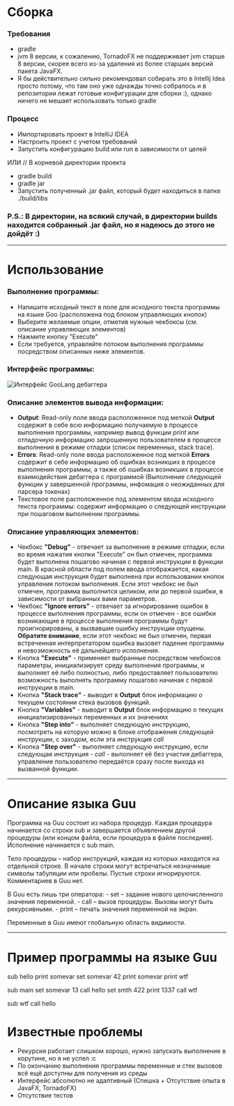 # Сборка
### Требования
* gradle
* jvm 8 версии, к сожалению, TornadoFX не поддерживает jvm старше 8 версии, скорее всего из-за удаления из более старших версий пакета JavaFX.
* Я бы действительно сильно рекомендовал собирать это в Intellij Idea просто потому, что там оно уже однажды точно собралось и в репозитории лежат готовые конфигурации для сборки :), однако ничего не мешает использовать только gradle

### Процесс

* Импортировать проект в IntelliJ IDEA
* Настроить проект с учетом требований
* Запустить конфигурацию build или run в зависимости от целей

ИЛИ 
// В корневой директории проекта
* gradle build
* gradle jar
* Запустить полученный .jar файл, который будет находиться в папке ./build/libs

### P.S.: В директории, на всякий случай, в директории builds находится собранный .jar файл, но я надеюсь до этого не дойдёт :)

---

# Использование

### Выполнение программы:
* Напишите исходный текст в поле для исходного текста программы на языке Goo (расположена под блоком управляющих кнопок)
* Выберите желаемые опции, отметив нужные чекбоксы (см. описание управляющих элементов)
* Нажмите кнопку "Execute"
* Если требуется, управляйте потоком выполнения программы посредством описанных ниже элементов.

### Интерфейс программы:
![Интерфейс GooLang дебаггера](https://i.imgur.com/TZjPTQM.png)


### Описание элементов вывода информации:
* **Output**: Read-only поле ввода расположенное под меткой **Output** содержит в себе всю информацию получаемую в процессе выполнения программы, например вывод функции *print* или отладочную информацию запрошенную пользователем в процессе выполнения в режиме отладки (список переменных, stack trace).
* **Errors**: Read-only поле ввода расположенное под меткой **Errors** содержит в себе информацию об ошибках возникших в процессе выполнения программы, а также об ошибках возникших в процессе взаимодействия дебаггера с программой (Выполнение следующей функции у завершенной программы, инфомация о неожиданных для парсера токенах)
* Текстовое поле расположенное под элементом ввода исходного текста программы: содержит информацию о следующей инструкции при пошаговом выполнении программы.

### Описание управляющих элементов:
* Чекбокс **"Debug"** -  отвечает за выполнение в режиме отладки, если во время нажатия кнопки "Execute" он был отмечен, программа будет выполнена пошагово начиная с первой инструкции в функции main. В красной области под полем ввода отображается, какая следующая инструкция будет выполнена при использовании кнопок управления потоком выполнения. Если этот чекбокс не был отмечен, программа выполнится целиком, или до первой ошибки, в зависимости от выбранных вами параметров.
* Чекбокс **"Ignore errors"** - отвечает за игнорирование ошибок в процессе выполнения программы, если он отмечен - все ошибки возникающие в процессе выполнения программы будут проигнорированы, а вызвавшие ошибку инструкции опущены. **Обратите внимание**, если этот чекбокс не был отмечен, первая встреченная интерпретатором ошибка вызовет падение программы и невозможность её дальнейшего исполнения.
* Кнопка **"Execute"** - применяет выбранные посредством чекбоксов параметры, инициализирует среду выполнения программы, и выполняет её либо полностью, либо предоставляет пользователю возможность выполнять программу пошагово начиная с первой инструкции в main.
* Кнопка **"Stack trace"** - выводит в **Output** блок информацию о текущем состоянии стека вызовов функций.
* Кнопка **"Variables"** - выводит в **Output** блок информацию о текущих инициализированных переменных и их значениях
* Кнопка **"Step into"** - выполняет следующую инструкцию, посмотреть на которую можно в блоке отображения следующей инструкции, с заходом, если эта инструкция *call*
* Кнопка **"Step over"** - выполняет следующую инструкцию, если следующая инструкция - *call* - выполняет её без участия дебаггера, управление пользователю передаётся сразу после выхода из вызванной функции.


---

# Описание языка Guu

Программа на Guu состоит из набора процедур. Каждая процедура начинается со строки sub <subname> и завершается объявлением другой процедуры (или концом файла, если процедура в файле последняя). Исполнение начинается с sub main.

Тело процедуры – набор инструкций, каждая из которых находится на отдельной строке. В начале строки могут встречаться незначимые символы табуляции или пробелы. Пустые строки игнорируются. Комментариев в Guu нет.

В Guu есть лишь три оператора: - set <varname> <new value> – задание нового целочисленного значения переменной. - call <subname> – вызов процедуры. Вызовы могут быть рекурсивными. - print <varname> – печать значения переменной на экран.

Переменные в Guu имеют глобальную область видимости.


---

# Пример программы на языке Guu
sub hello
    print somevar
    set somevar 42
    print somevar
    print wtf

sub main
    set somevar 13
    call hello
    set smth 422
    print 1337
    call wtf

sub wtf
    call hello

# Известные проблемы
* Рекурсия работает слишком хорошо, нужно запускать выполнение в корутине, но я не успел :с
* По окончанию выполнения программы переменные и стек вызовов всё ещё доступны для получения из среды
* Интерфейс абсолютно не адаптивный (Спешка + Отсутствие опыта в JavaFX, TornadoFX)
* Отсутствие тестов
